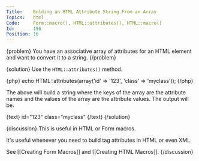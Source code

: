 ```yaml
---
Title:    Bulding an HTML Attribute String From an Array
Topics:   html
Code:     Form::macro(), HTML::attributes(), HTML::macro()
Id:       196
Position: 16
---
```


{problem}
You have an associative array of attributes for an HTML element and want to convert it to a string.
{/problem}

{solution}
Use the `HTML::attributes()` method.

{php}
echo HTML::attributes(array('id' => '123', 'class' => 'myclass'));
{/php}

The above will build a string where the keys of the array are the attribute names and the values of the array are the attribute values. The output will be.

{text}
id="123" class="myclass"
{/text}
{/solution}

{discussion}
This is useful in HTML or Form macros.

It's useful whenever you need to build tag attributes in HTML or even XML.

See [[Creating Form Macros]]
and [[Creating HTML Macros]].
{/discussion}

